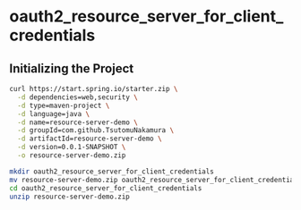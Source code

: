 # oauth2_resource_server_for_client_credentials

## Initializing the Project

```bash
curl https://start.spring.io/starter.zip \
  -d dependencies=web,security \
  -d type=maven-project \
  -d language=java \
  -d name=resource-server-demo \
  -d groupId=com.github.TsutomuNakamura \
  -d artifactId=resource-server-demo \
  -d version=0.0.1-SNAPSHOT \
  -o resource-server-demo.zip

mkdir oauth2_resource_server_for_client_credentials
mv resource-server-demo.zip oauth2_resource_server_for_client_credentials
cd oauth2_resource_server_for_client_credentials
unzip resource-server-demo.zip
```


